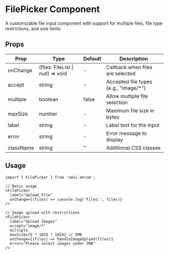 # FilePicker Component

A customizable file input component with support for multiple files, file type restrictions, and size limits.

## Props

| Prop | Type | Default | Description |
|------|------|---------|-------------|
| onChange | (files: FileList \| null) => void | - | Callback when files are selected |
| accept | string | - | Accepted file types (e.g., "image/*") |
| multiple | boolean | false | Allow multiple file selection |
| maxSize | number | - | Maximum file size in bytes |
| label | string | - | Label text for the input |
| error | string | - | Error message to display |
| className | string | '' | Additional CSS classes |

## Usage

```tsx
import { FilePicker } from 'ndui-ahrom';

// Basic usage
<FilePicker
  label="Upload File"
  onChange={(files) => console.log('Files:', files)}
/>

// Image upload with restrictions
<FilePicker
  label="Upload Images"
  accept="image/*"
  multiple
  maxSize={5 * 1024 * 1024} // 5MB
  onChange={(files) => handleImageUpload(files)}
  error="Please select images under 5MB"
/>
```